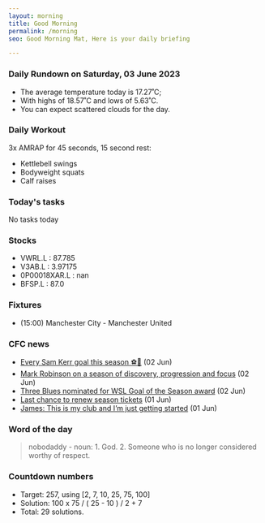 ```yaml
---
layout: morning
title: Good Morning
permalink: /morning
seo: Good Morning Mat, Here is your daily briefing

---
```


<!-- weather_marker starts -->
### Daily Rundown on Saturday, 03 June 2023

- The average temperature today is 17.27˚C;
- With highs of 18.57˚C and lows of 5.63˚C.
- You can expect scattered clouds for the day.

<!-- weather_marker ends -->

### Daily Workout
<!-- workout_marker starts -->
3x AMRAP for 45 seconds, 15 second rest:

- Kettlebell swings
- Bodyweight squats
- Calf raises

<!-- workout_marker ends -->

### Today's tasks
<!-- task_marker starts -->
No tasks today
<!-- task_marker ends -->

### Stocks

<!-- stocks_marker starts -->

- VWRL.L : 87.785
- V3AB.L : 3.97175
- 0P00018XAR.L : nan
- BFSP.L : 87.0

<!-- stocks_marker ends -->

### Fixtures

<!-- sports_marker starts -->

<ul>
<li>(15:00) Manchester City - Manchester United</li>
</ul>

<!-- sports_marker ends -->

### CFC news

<!-- cfc_marker starts -->
- [Every Sam Kerr goal this season ⚽️🔵](https://chelseafc.com/en/video/every-sam-kerr-goal-this-season) (02 Jun)
- [Mark Robinson on a season of discovery, progression and focus](https://chelseafc.com/en/news/article/mark-robinson-on-a-season-of-discovery-progression-and-focus) (02 Jun)
- [Three Blues nominated for WSL Goal of the Season award](https://chelseafc.com/en/news/article/three-blues-nominated-for-wsl-goal-of-the-season-award) (02 Jun)
- [Last chance to renew season tickets](https://chelseafc.com/en/news/article/last-chance-to-renew-season-tickets) (01 Jun)
- [James: This is my club and I’m just getting started](https://chelseafc.com/en/news/article/james-this-is-my-club-and-im-just-getting-started) (01 Jun)

<!-- cfc_marker ends -->

### Word of the day
<!-- word_marker starts -->

 > nobodaddy - noun: 1. God. 2. Someone who is no longer considered worthy of respect.

<!-- word_marker ends -->

### Countdown numbers
<!-- game_marker starts -->

- Target: 257, using [2, 7, 10, 25, 75, 100]
- Solution: 100 x 75 / ( 25 - 10 ) / 2 + 7
- Total: 29 solutions.

<!-- game_marker ends -->
